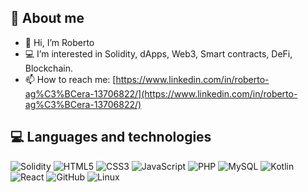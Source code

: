 ## **👨 About me**

*   👋 Hi, I’m Roberto
*   💻 I’m interested in Solidity, dApps, Web3, Smart contracts, DeFi, Blockchain.
*   📫 How to reach me: [https://www.linkedin.com/in/roberto-ag%C3%BCera-13706822/](https://www.linkedin.com/in/roberto-ag%C3%BCera-13706822/)

## **💻 Languages and technologies**

![Solidity](https://img.shields.io/badge/Ethereum-3C3C3D?style=for-the-badge&logo=Ethereum&logoColor=white) ![HTML5](https://img.shields.io/badge/html5-%23E34F26.svg?style=for-the-badge&logo=html5&logoColor=white) ![CSS3](https://img.shields.io/badge/css3-%231572B6.svg?style=for-the-badge&logo=css3&logoColor=white) ![JavaScript](https://img.shields.io/badge/javascript-%23323330.svg?style=for-the-badge&logo=javascript&logoColor=%23F7DF1E) ![PHP](https://img.shields.io/badge/php-%23777BB4.svg?style=for-the-badge&logo=php&logoColor=white) ![MySQL](https://img.shields.io/badge/mysql-%2300f.svg?style=for-the-badge&logo=mysql&logoColor=white) ![Kotlin](https://img.shields.io/badge/kotlin-%237F52FF.svg?style=for-the-badge&logo=kotlin&logoColor=white) ![React](https://img.shields.io/badge/react-%2320232a.svg?style=for-the-badge&logo=react&logoColor=%2361DAFB) ![GitHub](https://img.shields.io/badge/github-%23121011.svg?style=for-the-badge&logo=github&logoColor=white) ![Linux](https://img.shields.io/badge/Linux-FCC624?style=for-the-badge&logo=linux&logoColor=black)

